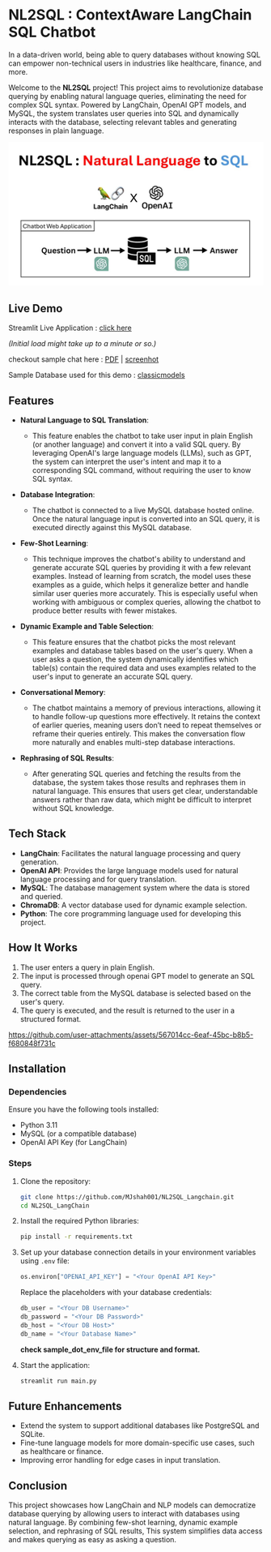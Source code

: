 # NL2SQL : ContextAware LangChain SQL Chatbot


In a data-driven world, being able to query databases without knowing SQL can empower non-technical users in industries like healthcare, finance, and more. 

Welcome to the **NL2SQL** project! This project aims to revolutionize database querying by enabling natural language queries, eliminating the need for complex SQL syntax. Powered by LangChain, OpenAI GPT models, and MySQL, the system translates user queries into SQL and dynamically interacts with the database, selecting relevant tables and generating responses in plain language.


![Architecture](https://github.com/MJshah001/NL2SQL_Langchain/blob/main/Resources/NL2SQL%20Application%20Diagram.jpg)



## Live Demo
Streamlit Live Application : [click here](https://nl2sql-langchain.onrender.com/)

*(Initial load might take up to a minute or so.)*

checkout sample chat here : [PDF](https://github.com/MJshah001/NL2SQL_Langchain/blob/main/Resources/nl2sql_sample_chat.pdf) |  [screenhot](https://github.com/MJshah001/NL2SQL_Langchain/blob/main/Resources/sample%20chat%20screenhot.png)

Sample Database used for this demo : [classicmodels](https://www.mysqltutorial.org/getting-started-with-mysql/mysql-sample-database/)

## Features

- **Natural Language to SQL Translation**:
  
   - This feature enables the chatbot to take user input in plain English (or another language) and convert it into a valid SQL query. By leveraging OpenAI's large language models (LLMs), such as GPT, the system can interpret the user's intent and map it to a corresponding SQL command, without requiring the user to know SQL syntax.
- **Database Integration**:

   - The chatbot is connected to a live MySQL database hosted online. Once the natural language input is converted into an SQL query, it is executed directly against this MySQL database. 
- **Few-Shot Learning**: 
   - This technique improves the chatbot's ability to understand and generate accurate SQL queries by providing it with a few relevant examples. Instead of learning from scratch, the model uses these examples as a guide, which helps it generalize better and handle similar user queries more accurately. This is especially useful when working with ambiguous or complex queries, allowing the chatbot to produce better results with fewer mistakes.
- **Dynamic Example and Table Selection**: 

   - This feature ensures that the chatbot picks the most relevant examples and database tables based on the user's query. When a user asks a question, the system dynamically identifies which table(s) contain the required data and uses examples related to the user's input to generate an accurate SQL query.
- **Conversational Memory**:

  - The chatbot maintains a memory of previous interactions, allowing it to handle follow-up questions more effectively. It retains the context of earlier queries, meaning users don’t need to repeat themselves or reframe their queries entirely. This makes the conversation flow more naturally and enables multi-step database interactions.
- **Rephrasing of SQL Results**:

   - After generating SQL queries and fetching the results from the database, the system takes those results and rephrases them in natural language. This ensures that users get clear, understandable answers rather than raw data, which might be difficult to interpret without SQL knowledge.

## Tech Stack

- **LangChain**: Facilitates the natural language processing and query generation.
- **OpenAI API**: Provides the large language models used for natural language processing and for query translation.
- **MySQL**: The database management system where the data is stored and queried.
- **ChromaDB**: A vector database used for dynamic example selection.
- **Python**: The core programming language used for developing this project.

## How It Works

1. The user enters a query in plain English.
2. The input is processed through openai GPT model to generate an SQL query.
3. The correct table from the MySQL database is selected based on the user's query.
4. The query is executed, and the result is returned to the user in a structured format.

https://github.com/user-attachments/assets/567014cc-6eaf-45bc-b8b5-f680848f731c


## Installation

### Dependencies

Ensure you have the following tools installed:

- Python 3.11
- MySQL (or a compatible database)
- OpenAI API Key (for LangChain)

### Steps

1. Clone the repository:

   ```bash
   git clone https://github.com/MJshah001/NL2SQL_Langchain.git
   cd NL2SQL_LangChain
   ```

2. Install the required Python libraries:

   ```bash
   pip install -r requirements.txt
   ```

3. Set up your database connection details in your environment variables using `.env` file:

   ```python
   os.environ["OPENAI_API_KEY"] = "<Your OpenAI API Key>"
   ```

   Replace the placeholders with your database credentials:

   ```python
   db_user = "<Your DB Username>"
   db_password = "<Your DB Password>"
   db_host = "<Your DB Host>"
   db_name = "<Your Database Name>"
   ```
   
   **check sample_dot_env_file for structure and format.**

4. Start the application:

   ```bash
   streamlit run main.py
   ```


## Future Enhancements

- Extend the system to support additional databases like PostgreSQL and SQLite.
- Fine-tune language models for more domain-specific use cases, such as healthcare or finance.
- Improving error handling for edge cases in input translation.


## Conclusion

This project showcases how LangChain and NLP models can democratize database querying by allowing users to interact with databases using natural language. By combining few-shot learning, dynamic example selection, and rephrasing of SQL results, This system simplifies data access and makes querying as easy as asking a question.

